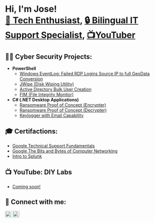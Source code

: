 <h1>Hi, I'm Jose! <br/><a href="https://github.com/Jesantos88">🚀 Tech Enthusiast</a>, <a href="https://www.linkedin.com/in/jose-santos-83490029b/">🔒 Bilingual IT Support Specialist</a>, <a href="https://www.youtube.com/channel/UC_TM6dCIPbhZqfZIHeP0bjQ">📺YouTuber</a></h1>

<h2>👨‍💻 Cyber Security Projects:</h2>

- <b>PowerShell</b>
  - [Windows EventLog: Failed RDP Logins Source IP to full GeoData Conversion](https://github.com/Jesantos88/Windows-EventLog-Failed-RDP-Logins-Source-IP-to-full-GeoData-Conversion/blob/main/README.md)
  - [JWipe (Disk Wiping Utility)]()
  - [Active Directory Bulk User Creation]()
  - [FIM (File Integrity Monitor)]()
- <b>C# (.NET Desktop Applications)</b>
  - [Ransomware Proof of Concept (Encrypter)]()
  - [Ransomware Proof of Concept (Decrypter)]()
  - [Keylogger with Email Capability]()

<h2>🎓 Certifactions:</h2>

- [Google Technical Support Fundamentals](https://coursera.org/share/b29dde27b3242ebcef64431e03068ce6)
- [Google The Bits and Bytes of Computer Networking](https://coursera.org/share/0c596e6fb2b6856c4a2b30f51e442e4c)
- [Intro to Splunk ](https://imgur.com/a/3K8KrkE)
  
<h2>📺 YouTube: DIY Labs </h2>

- [Coming soon!]()


<h2> 🤳 Connect with me:</h2>

[<img align="left" alt="JoseSantos | YouTube" width="22px" src="https://cdn.jsdelivr.net/npm/simple-icons@v3/icons/youtube.svg" />][youtube]
[<img align="left" alt="JoseSantos | LinkedIn" width="22px" src="https://cdn.jsdelivr.net/npm/simple-icons@v3/icons/linkedin.svg" />][linkedin]

[youtube]: https://www.youtube.com/channel/UC_TM6dCIPbhZqfZIHeP0bjQ
[linkedin]: https://github.com/Jesantos88

<!--
**joshmadakor1/joshmadakor1** is a ✨ _special_ ✨ repository because its `README.md` (this file) appears on your GitHub profile.
